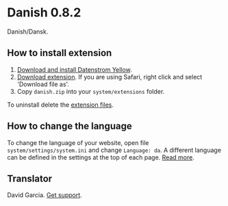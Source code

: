 Danish 0.8.2
============
Danish/Dansk.

## How to install extension

1. [Download and install Datenstrom Yellow](https://github.com/datenstrom/yellow/).
2. [Download extension](https://github.com/datenstrom/yellow-extensions/raw/master/zip/danish.zip). If you are using Safari, right click and select 'Download file as'.
3. Copy `danish.zip` into your `system/extensions` folder.

To uninstall delete the [extension files](update.ini).

## How to change the language

To change the language of your website, open file `system/settings/system.ini` and change `Language: da`. A different language can be defined in the settings at the top of each page. [Read more](https://developers.datenstrom.se/help/adjusting-system#system-settings).

## Translator

David Garcia. [Get support](https://developers.datenstrom.se/help/support).
